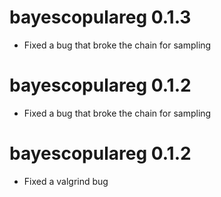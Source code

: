 # bayescopulareg 0.1.3

* Fixed a bug that broke the chain for sampling


# bayescopulareg 0.1.2

* Fixed a bug that broke the chain for sampling


# bayescopulareg 0.1.2

* Fixed a valgrind bug